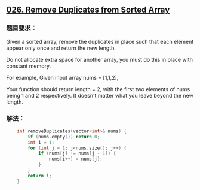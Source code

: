 ## [026. Remove Duplicates from Sorted Array](https://leetcode.com/problems/remove-duplicates-from-sorted-array/#/description)
### 题目要求：
Given a sorted array, remove the duplicates in place such that each element appear only once and return the new length.

Do not allocate extra space for another array, you must do this in place with constant memory.

For example,
Given input array nums = [1,1,2],

Your function should return length = 2, with the first two elements of nums being 1 and 2 respectively. It doesn't matter what you leave beyond the new length.
### 解法：
```c
	int removeDuplicates(vector<int>& nums) {
		if (nums.empty()) return 0;
		int i = 1;
		for (int j = 1; j<nums.size(); j++) {
			if (nums[j] != nums[j - 1]) {
				nums[i++] = nums[j];
			}
		}
		return i;
	}
```
